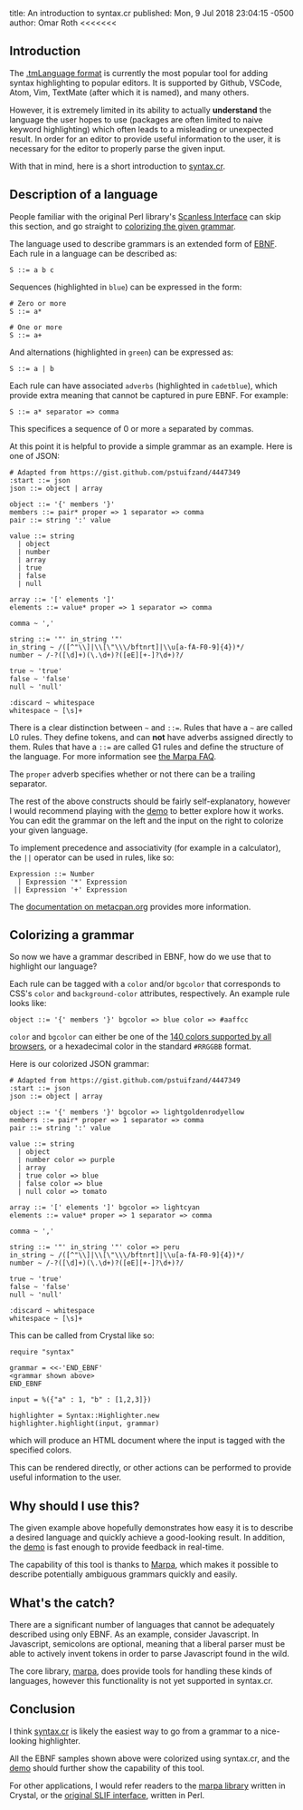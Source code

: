 title: An introduction to syntax.cr
published: Mon, 9 Jul 2018 23:04:15 -0500
author: Omar Roth
<<<<<<<

## Introduction

The [.tmLanguage format](https://manual.macromates.com/en/language_grammars) is currently the most popular tool for adding syntax highlighting to popular editors. It is supported by Github, VSCode, Atom, Vim, TextMate (after which it is named), and many others.

However, it is extremely limited in its ability to actually **understand** the language the user hopes to use (packages are often limited to naive keyword highlighting) which often leads to a misleading or unexpected result. In order for an editor to provide useful information to the user, it is necessary for the editor to properly parse the given input.

With that in mind, here is a short introduction to [syntax.cr](https://github.com/omarroth/syntax.cr).

## Description of a language

People familiar with the original Perl library's [Scanless Interface](https://metacpan.org/pod/distribution/Marpa-R2/pod/Scanless/DSL.pod) can skip this section, and go straight to [colorizing the given grammar](#colorizing-a-grammar).

The language used to describe grammars is an extended form of [EBNF](https://en.wikipedia.org/wiki/Extended_Backus%E2%80%93Naur_form#Basics). Each rule in a language can be described as:

```ebnf
S ::= a b c
```

Sequences (highlighted in `blue`) can be expressed in the form:

```ebnf
# Zero or more
S ::= a*

# One or more
S ::= a+
```

And alternations (highlighted in `green`) can be expressed as:

```ebnf
S ::= a | b
```

Each rule can have associated `adverbs` (highlighted in `cadetblue`), which provide extra meaning that cannot be captured in pure EBNF. For example:

```ebnf
S ::= a* separator => comma
```

This specifices a sequence of 0 or more `a` separated by commas.

At this point it is helpful to provide a simple grammar as an example. Here is one of JSON:

```ebnf
# Adapted from https://gist.github.com/pstuifzand/4447349
:start ::= json
json ::= object | array

object ::= '{' members '}'
members ::= pair* proper => 1 separator => comma
pair ::= string ':' value

value ::= string
  | object
  | number
  | array
  | true
  | false
  | null

array ::= '[' elements ']'
elements ::= value* proper => 1 separator => comma

comma ~ ','

string ::= '"' in_string '"'
in_string ~ /([^"\\]|\\[\"\\\/bftnrt]|\\u[a-fA-F0-9]{4})*/
number ~ /-?([\d]+)(\.\d+)?([eE][+-]?\d+)?/

true ~ 'true'
false ~ 'false'
null ~ 'null'

:discard ~ whitespace
whitespace ~ [\s]+
```

There is a clear distinction between `~` and `::=`. Rules that have a `~` are called L0 rules. They define tokens, and can **not** have adverbs assigned directly to them. Rules that have a `::=` are called G1 rules and define the structure of the language. For more information see [the Marpa FAQ](http://savage.net.au/Perl-modules/html/marpa.faq/faq.html#q109).

The `proper` adverb specifies whether or not there can be a trailing separator.

The rest of the above constructs should be fairly self-explanatory, however I would recommend playing with the [demo](/syntax/demo) to better explore how it works. You can edit the grammar on the left and the input on the right to colorize your given language.

To implement precedence and associativity (for example in a calculator), the `||` operator can be used in rules, like so:

```ebnf
Expression ::= Number
  | Expression '*' Expression
 || Expression '+' Expression
```

The [documentation on metacpan.org](https://metacpan.org/pod/distribution/Marpa-R2/pod/Scanless/DSL.pod) provides more information.

## Colorizing a grammar

So now we have a grammar described in EBNF, how do we use that to highlight our language?

Each rule can be tagged with a `color` and/or `bgcolor` that corresponds to CSS's `color` and `background-color` attributes, respectively. An example rule looks like:

```ebnf
object ::= '{' members '}' bgcolor => blue color => #aaffcc
```

`color` and `bgcolor` can either be one of the [140 colors supported by all browsers](https://www.w3schools.com/colors/colors_names.asp), or a hexadecimal color in the standard `#RRGGBB` format.

Here is our colorized JSON grammar:

```ebnf
# Adapted from https://gist.github.com/pstuifzand/4447349
:start ::= json
json ::= object | array

object ::= '{' members '}' bgcolor => lightgoldenrodyellow
members ::= pair* proper => 1 separator => comma
pair ::= string ':' value

value ::= string
  | object
  | number color => purple
  | array
  | true color => blue
  | false color => blue
  | null color => tomato

array ::= '[' elements ']' bgcolor => lightcyan
elements ::= value* proper => 1 separator => comma

comma ~ ','

string ::= '"' in_string '"' color => peru
in_string ~ /([^"\\]|\\[\"\\\/bftnrt]|\\u[a-fA-F0-9]{4})*/
number ~ /-?([\d]+)(\.\d+)?([eE][+-]?\d+)?/

true ~ 'true'
false ~ 'false'
null ~ 'null'

:discard ~ whitespace
whitespace ~ [\s]+
```

This can be called from Crystal like so:

```crystal
require "syntax"

grammar = <<-'END_EBNF'
<grammar shown above>
END_EBNF

input = %({"a" : 1, "b" : [1,2,3]})

highlighter = Syntax::Highlighter.new
highlighter.highlight(input, grammar)
```

which will produce an HTML document where the input is tagged with the specified colors.

This can be rendered directly, or other actions can be performed to provide useful information to the user.

## Why should I use this?

The given example above hopefully demonstrates how easy it is to describe a desired language and quickly achieve a good-looking result. In addition, the [demo](/syntax/demo) is fast enough to provide feedback in real-time.

The capability of this tool is thanks to [Marpa](http://jeffreykegler.github.io/Marpa-web-site/), which makes it possible to describe potentially ambiguous grammars quickly and easily.

## What's the catch?

There are a significant number of languages that cannot be adequately described using only EBNF. As an example, consider Javascript. In Javascript, semicolons are optional, meaning that a liberal parser must be able to actively invent tokens in order to parse Javascript found in the wild.

The core library, [marpa](https://github.com/omarroth/marpa), does provide tools for handling these kinds of languages, however this functionality is not yet supported in syntax.cr.

## Conclusion

I think [syntax.cr](https://github.com/omarroth/syntax.cr) is likely the easiest way to go from a grammar to a nice-looking highlighter.

All the EBNF samples shown above were colorized using syntax.cr, and the [demo](/syntax/demo) should further show the capability of this tool.

For other applications, I would refer readers to the [marpa library](https://github.com/omarroth/marpa) written in Crystal, or the [original SLIF interface](https://metacpan.org/pod/distribution/Marpa-R2/pod/Semantics.pod), written in Perl.
